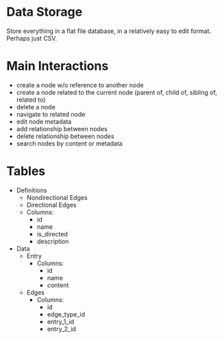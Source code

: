 # Data Storage

Store everything in a flat file database, in a relatively easy to edit format. Perhaps just CSV.

# Main Interactions

- create a node w/o reference to another node
- create a node related to the current node (parent of, child of, sibling of, related to)
- delete a node
- navigate to related node
- edit node metadata
- add relationship between nodes
- delete relationship between nodes
- search nodes by content or metadata

# Tables

- Definitions
  - Nondirectional Edges
  - Directional Edges
  - Columns:
    - id
    - name
    - is_directed
    - description
- Data
  - Entry
    - Columns:
      - id
      - name
      - content
  - Edges
    - Columns:
      - id
      - edge_type_id
      - entry_1_id
      - entry_2_id
